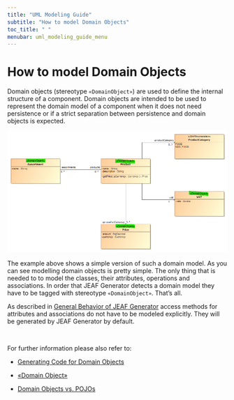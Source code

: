 ```yaml
---
title: "UML Modeling Guide"
subtitle: "How to model Domain Objects"
toc_title: " "
menubar: uml_modeling_guide_menu
---
```


# How to model Domain Objects

Domain objects (stereotype `«DomainObject»`) are used to define the internal structure of a component. Domain objects are intended to be used to represent the domain model of a component when it does not need persistence or if a strict separation 
between persistence and domain objects is expected.

![Domain Objects](/images/domain-objects.png)

The example above shows a simple version of such a domain model. As you can see modelling domain objects is pretty simple. The only thing that is needed to to model the classes, their attributes, operations and associations. In order that JEAF Generator detects a domain model they have to be tagged with stereotype `«DomainObject»`. That’s all.

As described in [General Behavior of JEAF Generator](/developer-guide/general-behavior/) access methods for attributes and associations do not have to be modeled explicitly. They will be generated by JEAF Generator by default.

<br>

For further information please also refer to:

- [Generating Code for Domain Objects](/developer-guide/code-for-domain-objects/)

- [«Domain Object»](/uml-modeling-guide/jmm/DomainObject/)

- [Domain Objects vs. POJOs](https://anaptecs.atlassian.net/wiki/spaces/JEAF/pages/558235669 "https://anaptecs.atlassian.net/wiki/spaces/JEAF/pages/558235669")
